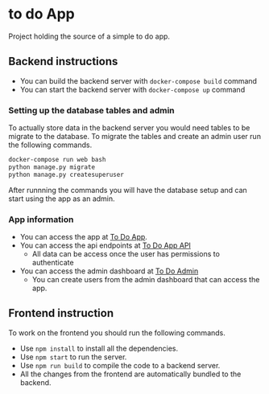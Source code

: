 # to do App
Project holding the source of a simple to do app.

## Backend instructions
* You can build the backend server with `docker-compose build` command
* You can start the backend server with `docker-compose up` command

### Setting up the database tables and admin
To actually store data in the backend server you would need tables to be migrate to the database.
To migrate the tables and create an admin user run the following commands.
```bash
docker-compose run web bash
python manage.py migrate
python manage.py createsuperuser
```
After runnning the commands you will have the database setup and can start using the app as an admin.

### App information
* You can access the app at [To Do App](http://localhost). 
* You can access the api endpoints at [To Do App API](http://localhost/api/)
  * All data can be access once the user has permissions to authenticate
* You can access the admin dashboard at [To Do Admin](http://localhost/admin/)
  * You can create users from the admin dashboard that can access the app.

## Frontend instruction
To work on the frontend you should run the following commands.
* Use `npm install` to install all the dependencies.
* Use `npm start` to run the server.
* Use `npm run build` to compile the code to a backend server.
* All the changes from the frontend are automatically bundled to the backend.
